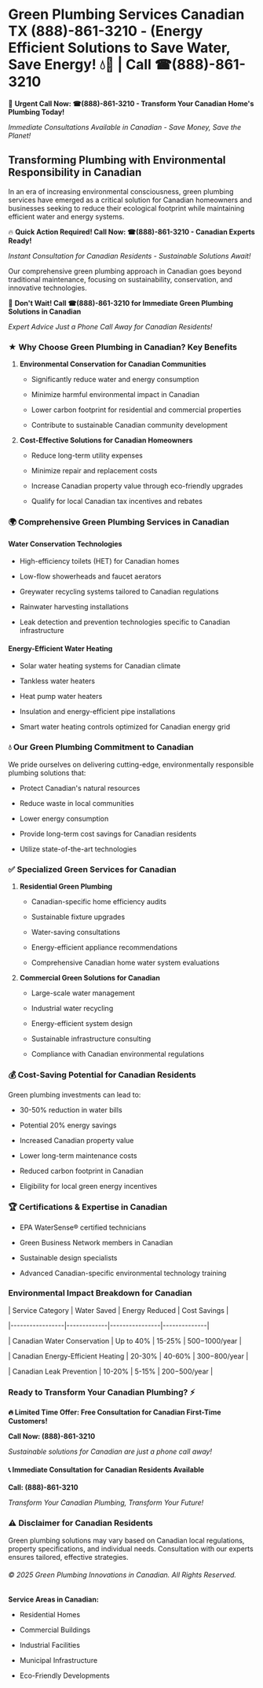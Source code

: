# Green Plumbing Services Canadian TX (888)-861-3210 - (Energy Efficient Solutions to Save Water, Save Energy! 💧🌿 | Call ☎(888)-861-3210

🚨 **Urgent Call Now: ☎(888)-861-3210 - Transform Your Canadian Home's Plumbing Today!**
*Immediate Consultations Available in Canadian - Save Money, Save the Planet!*

## Transforming Plumbing with Environmental Responsibility in Canadian

In an era of increasing environmental consciousness, green plumbing services have emerged as a critical solution for Canadian homeowners and businesses seeking to reduce their ecological footprint while maintaining efficient water and energy systems. 

🔥 **Quick Action Required! Call Now: ☎(888)-861-3210 - Canadian Experts Ready!**
*Instant Consultation for Canadian Residents - Sustainable Solutions Await!*

Our comprehensive green plumbing approach in Canadian goes beyond traditional maintenance, focusing on sustainability, conservation, and innovative technologies.

🚨 **Don't Wait! Call ☎(888)-861-3210 for Immediate Green Plumbing Solutions in Canadian**
*Expert Advice Just a Phone Call Away for Canadian Residents!*

### ★ Why Choose Green Plumbing in Canadian? Key Benefits

1. **Environmental Conservation for Canadian Communities** 
   - Significantly reduce water and energy consumption
   - Minimize harmful environmental impact in Canadian
   - Lower carbon footprint for residential and commercial properties
   - Contribute to sustainable Canadian community development

2. **Cost-Effective Solutions for Canadian Homeowners** 
   - Reduce long-term utility expenses
   - Minimize repair and replacement costs
   - Increase Canadian property value through eco-friendly upgrades
   - Qualify for local Canadian tax incentives and rebates

### 🌍 Comprehensive Green Plumbing Services in Canadian

#### Water Conservation Technologies
- High-efficiency toilets (HET) for Canadian homes
- Low-flow showerheads and faucet aerators
- Greywater recycling systems tailored to Canadian regulations
- Rainwater harvesting installations
- Leak detection and prevention technologies specific to Canadian infrastructure

#### Energy-Efficient Water Heating
- Solar water heating systems for Canadian climate
- Tankless water heaters
- Heat pump water heaters
- Insulation and energy-efficient pipe installations
- Smart water heating controls optimized for Canadian energy grid

### 💧 Our Green Plumbing Commitment to Canadian

We pride ourselves on delivering cutting-edge, environmentally responsible plumbing solutions that:
- Protect Canadian's natural resources
- Reduce waste in local communities
- Lower energy consumption
- Provide long-term cost savings for Canadian residents
- Utilize state-of-the-art technologies

### ✅ Specialized Green Services for Canadian

1. **Residential Green Plumbing**
   - Canadian-specific home efficiency audits
   - Sustainable fixture upgrades
   - Water-saving consultations
   - Energy-efficient appliance recommendations
   - Comprehensive Canadian home water system evaluations

2. **Commercial Green Solutions for Canadian**
   - Large-scale water management
   - Industrial water recycling
   - Energy-efficient system design
   - Sustainable infrastructure consulting
   - Compliance with Canadian environmental regulations

### 💰 Cost-Saving Potential for Canadian Residents

Green plumbing investments can lead to:
- 30-50% reduction in water bills
- Potential 20% energy savings
- Increased Canadian property value
- Lower long-term maintenance costs
- Reduced carbon footprint in Canadian
- Eligibility for local green energy incentives

### 🏆 Certifications & Expertise in Canadian

- EPA WaterSense® certified technicians
- Green Business Network members in Canadian
- Sustainable design specialists
- Advanced Canadian-specific environmental technology training

### Environmental Impact Breakdown for Canadian

| Service Category | Water Saved | Energy Reduced | Cost Savings |
|-----------------|-------------|----------------|--------------|
| Canadian Water Conservation | Up to 40% | 15-25% | $500-$1000/year |
| Canadian Energy-Efficient Heating | 20-30% | 40-60% | $300-$800/year |
| Canadian Leak Prevention | 10-20% | 5-15% | $200-$500/year |

### Ready to Transform Your Canadian Plumbing? ⚡

**🔥 Limited Time Offer: Free Consultation for Canadian First-Time Customers!**

**Call Now: (888)-861-3210**
*Sustainable solutions for Canadian are just a phone call away!*

#### 📞 Immediate Consultation for Canadian Residents Available

**Call: (888)-861-3210**
*Transform Your Canadian Plumbing, Transform Your Future!*

### ⚠️ Disclaimer for Canadian Residents

Green plumbing solutions may vary based on Canadian local regulations, property specifications, and individual needs. Consultation with our experts ensures tailored, effective strategies.

###### © 2025 Green Plumbing Innovations in Canadian. All Rights Reserved.

**Service Areas in Canadian:** 
- Residential Homes
- Commercial Buildings
- Industrial Facilities
- Municipal Infrastructure
- Eco-Friendly Developments